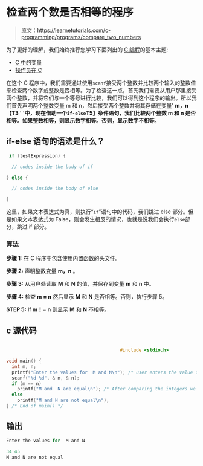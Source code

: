 # 检查两个数是否相等的程序

> 原文：<https://learnetutorials.com/c-programming/programs/compare_two_numbers>

为了更好的理解，我们始终推荐您学习下面列出的 [C 编程](../ "C programming")的基本主题:

*   [C 中的变量](../../c-programming/variables)
*   [操作员在 C](../../c-programming/operators)

在这个 C 程序中，我们需要通过使用`scanf`接受两个整数并比较两个输入的整数值来检查两个数字或整数是否相等。为了检查这一点，首先我们需要从用户那里接受两个整数，并将它们与一个等号进行比较，我们可以得到这个程序的输出。所以我们首先声明两个整数变量 m 和 n，然后接受两个整数并将其存储在变量' **m，n 【T3 ' '中，现在借助一个`if-else`**T5】条件语句，我们比较两个整数 **m** 和 **n** 是否相等。如果整数相等，则显示数字相等。否则，显示数字不相等。****

## if-else 语句的语法是什么？

```c
 if (testExpression) {

  // codes inside the body of if

} else {

  // codes inside the body of else

} 

```

这里，如果文本表达式为真，则执行“`if`”语句中的代码，我们跳过 else 部分。但是如果文本表达式为 False，则会发生相反的情况，也就是说我们会执行`else`部分，跳过 if 部分。

### 算法

**步骤 1:** 在 C 程序中包含使用内置函数的头文件。

**步骤 2:** 声明整数变量 **m，n** 。

**步骤 3:** 从用户处读取 **M** 和 **N** 的值，并保存到变量 **m** 和 **n** 中。

**步骤 4:** 检查 **m = n** 然后显示 **M** 和 **N** 是否相等。否则，执行步骤 5。

**STEP 5:** If **m！= n** 则显示 **M** 和 **N** 不相等。

## c 源代码

```c

                                          #include <stdio.h>

void main() {
  int m, n;
  printf("Enter the values for  M and N\n"); /* user enters the value of  m and n */
  scanf("%d %d", & m, & n);
  if (m == n)
    printf("M and  N are equal\n"); /* After comparing the integers we display equal or not   */
  else
    printf("M and N are not equal\n");
} /* End of main() */

```

## 输出

```c
Enter the values for  M and N

34 45
M and N are not equal
```